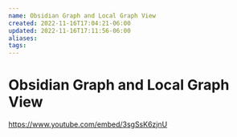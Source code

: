 ```yaml
---
name: Obsidian Graph and Local Graph View
created: 2022-11-16T17:04:21-06:00
updated: 2022-11-16T17:11:56-06:00
aliases: 
tags: 
---
```


# Obsidian Graph and Local Graph View

https://www.youtube.com/embed/3sgSsK6zjnU
